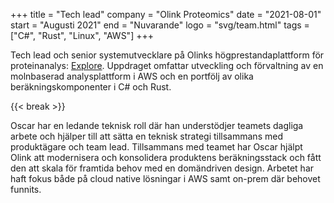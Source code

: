 +++
title = "Tech lead"
company = "Olink Proteomics"
date = "2021-08-01"
start = "Augusti 2021"
end = "Nuvarande"
logo = "svg/team.html"
tags = ["C#", "Rust", "Linux", "AWS"]
+++

Tech lead och senior systemutvecklare på Olinks högprestandaplattform för proteinanalys: [Explore](https://olink.com/products-services/exploreht/). Uppdraget omfattar utveckling och förvaltning av en molnbaserad analysplattform i AWS och en portfölj av olika beräkningskomponenter i C# och Rust.

{{< break >}}

Oscar har en ledande teknisk roll där han understödjer teamets dagliga arbete och hjälper till att sätta en teknisk strategi tillsammans med produktägare och team lead. Tillsammans med teamet har Oscar hjälpt Olink att modernisera och konsolidera produktens beräkningsstack och fått den att skala för framtida behov med en domändriven design. Arbetet har haft fokus både på cloud native lösningar i AWS samt on-prem där behovet funnits.

